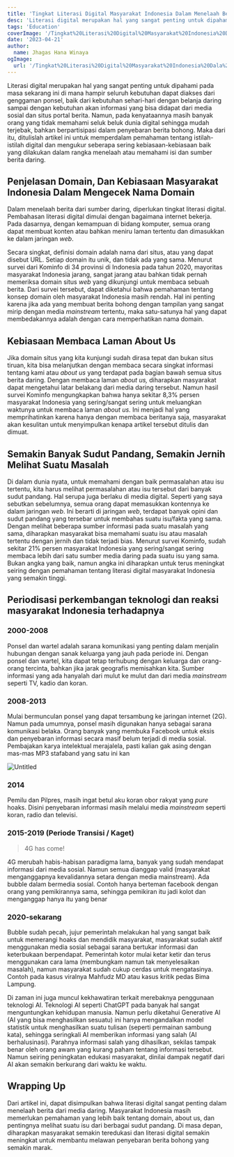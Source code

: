 ```yaml
---
title: 'Tingkat Literasi Digital Masyarakat Indonesia Dalam Menelaah Berita Dari Media Daring'
desc: 'Literasi digital merupakan hal yang sangat penting untuk dipahami pada masa sekarang ini di mana hampir seluruh kebutuhan dapat diakses dari genggaman ponsel, baik dari kebutuhan sehari-hari dengan belanja daring sampai dengan kebutuhan akan informasi yang bisa didapat dari media sosial dan situs portal berita. Namun, pada kenyataannya masih banyak orang yang tidak memahami seluk beluk dunia digital sehingga mudah terjebak, bahkan berpartisipasi dalam penyebaran berita bohong'
tags: 'Education'
coverImage: '/Tingkat%20Literasi%20Digital%20Masyarakat%20Indonesia%20Dala%202b12486dec404db0b5ced553ac88d500/cover.png'
date: '2023-04-21'
author:
  name: Jhagas Hana Winaya
ogImage:
  url: '/Tingkat%20Literasi%20Digital%20Masyarakat%20Indonesia%20Dala%202b12486dec404db0b5ced553ac88d500/cover.png'
---
```


Literasi digital merupakan hal yang sangat penting untuk dipahami pada masa sekarang ini di mana hampir seluruh kebutuhan dapat diakses dari genggaman ponsel, baik dari kebutuhan sehari-hari dengan belanja daring sampai dengan kebutuhan akan informasi yang bisa didapat dari media sosial dan situs portal berita. Namun, pada kenyataannya masih banyak orang yang tidak memahami seluk beluk dunia digital sehingga mudah terjebak, bahkan berpartisipasi dalam penyebaran berita bohong. Maka dari itu, ditulislah artikel ini untuk memperdalam pemahaman tentang istilah-istilah digital dan mengukur seberapa sering kebiasaan-kebiasaan baik yang dilakukan dalam rangka menelaah atau memahami isi dan sumber berita daring.

## Penjelasan Domain, Dan Kebiasaan Masyarakat Indonesia Dalam Mengecek Nama Domain

Dalam menelaah berita dari sumber daring, diperlukan tingkat literasi digital. Pembahasan literasi digital dimulai dengan bagaimana internet bekerja. Pada dasarnya, dengan kemampuan di bidang komputer, semua orang dapat membuat konten atau bahkan meniru laman tertentu dan dimasukkan ke dalam jaringan *web*.

Secara singkat, definisi domain adalah nama dari situs, atau yang dapat disebut URL. Setiap domain itu unik, dan tidak ada yang sama. Menurut survei dari Kominfo di 34 provinsi di Indonesia pada tahun 2020, mayoritas masyarakat Indonesia jarang, sangat jarang atau bahkan tidak pernah memeriksa domain situs *web* yang dikunjungi untuk membaca sebuah berita. Dari survei tersebut, dapat diketahui bahwa pemahaman tentang konsep domain oleh masyarakat Indonesia masih rendah. Hal ini penting karena jika ada yang membuat berita bohong dengan tampilan yang sangat mirip dengan media *mainstream* tertentu, maka satu-satunya hal yang dapat membedakannya adalah dengan cara memperhatikan nama domain.

## Kebiasaan Membaca Laman About Us

Jika domain situs yang kita kunjungi sudah dirasa tepat dan bukan situs tiruan, kita bisa melanjutkan dengan membaca secara singkat informasi tentang kami atau *about us* yang terdapat pada bagian bawah semua situs berita daring. Dengan membaca laman *about us,* diharapkan masyarakat dapat mengetahui latar belakang dari media daring tersebut. Namun hasil survei Kominfo mengungkapkan bahwa hanya sekitar 8,3% persen masyarakat Indonesia yang sering/sangat sering untuk meluangkan waktunya untuk membaca laman *about us.* Ini menjadi hal yang memprihatinkan karena hanya dengan membaca beritanya saja, masyarakat akan kesulitan untuk menyimpulkan kenapa artikel tersebut ditulis dan dimuat.

## Semakin Banyak Sudut Pandang, Semakin Jernih Melihat Suatu Masalah

Di dalam dunia nyata, untuk memahami dengan baik permasalahan atau isu tertentu, kita harus melihat permasalahan atau isu tersebut dari banyak sudut pandang. Hal serupa juga berlaku di media digital. Seperti yang saya sebutkan sebelumnya, semua orang dapat memasukkan kontennya ke dalam jaringan *web*. Ini berarti di jaringan *web*, terdapat banyak opini dan sudut pandang yang tersebar untuk membahas suatu isu/fakta yang sama. Dengan melihat beberapa sumber informasi pada suatu masalah yang sama, diharapkan masyarakat bisa memahami suatu isu atau masalah tertentu dengan jernih dan tidak terjadi bias. Menurut survei Kominfo, sudah sekitar 21% persen masyarakat Indonesia yang sering/sangat sering membaca lebih dari satu sumber media daring pada suatu isu yang sama.  Bukan angka yang baik, namun angka ini diharapkan untuk terus meningkat seiring dengan pemahaman tentang literasi digital masyarakat Indonesia yang semakin tinggi.

## Periodisasi perkembangan teknologi dan reaksi masyarakat Indonesia terhadapnya

### 2000-2008

Ponsel dan wartel adalah sarana komunikasi yang penting dalam menjalin hubungan dengan sanak keluarga yang jauh pada periode ini. Dengan ponsel dan wartel, kita dapat tetap terhubung dengan keluarga dan orang-orang tercinta, bahkan jika jarak geografis memisahkan kita. Sumber informasi yang ada hanyalah dari mulut ke mulut dan dari media *mainstream* seperti TV, kadio dan koran.

### 2008-2013

Mulai bermunculan ponsel yang dapat tersambung ke jaringan internet (2G). Namun pada umumnya, ponsel masih digunakan hanya sebagai sarana komunikasi belaka. Orang banyak yang membuka Facebook untuk eksis dan penyebaran informasi secara masif belum terjadi di media sosial. Pembajakan karya intelektual merajalela, pasti kalian gak asing dengan mas-mas MP3 stafaband yang satu ini kan

![Untitled](/Tingkat%20Literasi%20Digital%20Masyarakat%20Indonesia%20Dala%202b12486dec404db0b5ced553ac88d500/Untitled.png)

### 2014

Pemilu dan Pilpres, masih ingat betul aku koran obor rakyat yang *pure* hoaks. Disini penyebaran informasi masih melalui media *mainstream* seperti koran, radio dan televisi.

### 2015-2019 (Periode Transisi / Kaget)

> 4G has come!
> 

4G merubah habis-habisan paradigma lama, banyak yang sudah mendapat informasi dari media sosial. Namun semua dianggap valid (masyarakat menganggapnya kevalidannya setara dengan media mainstream). Ada bubble dalam bermedia sosial. Contoh hanya berteman facebook dengan orang yang pemikirannya sama, sehingga pemikiran itu jadi kolot dan menganggap hanya itu yang benar

### 2020-sekarang

Bubble sudah pecah, jujur pemerintah melakukan hal yang sangat baik untuk memerangi hoaks dan mendidik masyarakat, masyarakat sudah aktif menggunakan media sosial sebagai sarana bertukar informasi dan keterbukaan berpendapat. Pemerintah kotor mulai ketar ketir dan terus menggunakan cara lama (membungkam namun tak menyelesaikan masalah), namun masyarakat sudah cukup cerdas untuk mengatasinya. Contoh pada kasus viralnya Mahfudz MD atau kasus kritik pedas Bima Lampung.

Di zaman ini juga muncul kekhawatiran terkait merebaknya penggunaan teknologi AI. Teknologi AI seperti ChatGPT pada banyak hal sangat menguntungkan kehidupan manusia. Namun perlu diketahui Generative AI (AI yang bisa menghasilkan sesuatu) ini hanya mengandalkan model statistik untuk menghasilkan suatu tulisan (seperti permainan sambung kata), sehingga seringkali AI memberikan informasi yang salah (AI berhalusinasi). Parahnya informasi salah yang dihasilkan, sekilas tampak benar oleh orang awam yang kurang paham tentang informasi tersebut. Namun seiring peningkatan edukasi masyarakat, dinilai dampak negatif dari AI akan semakin berkurang dari waktu ke waktu. 

## Wrapping Up

Dari artikel ini, dapat disimpulkan bahwa literasi digital sangat penting dalam menelaah berita dari media daring. Masyarakat Indonesia masih memerlukan pemahaman yang lebih baik tentang domain, about us, dan pentingnya melihat suatu isu dari berbagai sudut pandang. Di masa depan, diharapkan masyarakat semakin teredukasi dan literasi digital semakin meningkat untuk membantu melawan penyebaran berita bohong yang semakin marak.

